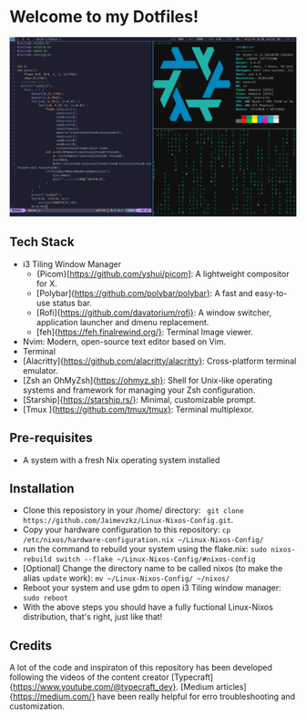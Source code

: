 # Welcome to my Dotfiles!
![Header](./SystemPreview.png)

## Tech Stack
- i3 Tiling Window Manager
  - {Picom}[https://github.com/yshui/picom]: A lightweight compositor for X.
  - [Polybar]{https://github.com/polybar/polybar}: A fast and easy-to-use status bar.
  - [Rofi]{https://github.com/davatorium/rofi}: A window switcher, application launcher and dmenu replacement.
  - [feh]{https://feh.finalrewind.org/}: Terminal Image viewer.
-  Nvim: Modern, open-source text editor based on Vim.
-  Terminal
  - [Alacritty]{https://github.com/alacritty/alacritty}: Cross-platform terminal emulator. 
  - [Zsh an OhMyZsh]{https://ohmyz.sh}: Shell for Unix-like operating systems and framework for managing your Zsh configuration.
  - [Starship]{https://starship.rs/}: Minimal, customizable prompt.
  - [Tmux ]{https://github.com/tmux/tmux}: Terminal multiplexor.
## Pre-requisites
- A system with a fresh Nix operating system installed
## Installation
- Clone this reposistory in your /home/ directory: ` git clone https://github.com/Jaimevzkz/Linux-Nixos-Config.git`.
- Copy your hardware configuration to this repository: `cp /etc/nixos/hardware-configuration.nix ~/Linux-Nixos-Config/`
- run the command to rebuild your system using the flake.nix: `sudo nixos-rebuild switch --flake ~/Linux-Nixos-Config/#nixos-config`
- [Optional] Change the directory name to be called nixos (to make the alias `update` work): `mv ~/Linux-Nixos-Config/ ~/nixos/`
- Reboot your system and use gdm to open i3 Tiling window manager: `sudo reboot`
- With the above steps you should have a fully fuctional Linux-Nixos distribution, that's right, just like that!
## Credits
A lot of the code and inspiraton of this repository has been developed following the videos of the content creator [Typecraft]{https://www.youtube.com/@typecraft_dev}. [Medium articles]{https://medium.com/} have been really helpful for erro troubleshooting and customization. 
